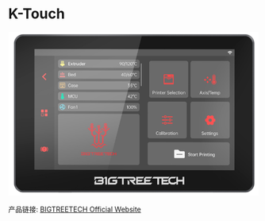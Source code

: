# K-Touch

<img src=img/K_Touch/Klipper_Touch.png width="600"/>

产品链接: [BIGTREETECH Official Website](https://biqu.equipment/products/bigtreetech-k-touch?_pos=1&_psq=K-&_ss=e&_v=1.0)
